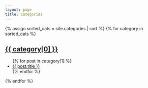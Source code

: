 ```yaml
---
layout: page
title: Categories
---
```


<div class="posts">
  {% assign sorted_cats = site.categories | sort %}
  {% for category in sorted_cats %}
  <h2><a class="category-title" href="{{ site.baseurl }}/categories/{{ category[0] }}">{{ category[0] }}</a></h2>
     <ul>
       {% for post in category[1] %}
         <li><a href="{{ post.url }}">{{ post.title }}</a></li>
       {% endfor %}
     </ul>
  {% endfor %}
</div>
